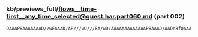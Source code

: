 ### kb/previews_full/flows__time-first__any_time_selected@guest.har.part060.md (part 002)

```md
QAAAP8AAAAAAAD//wEAAAD/AP///wD///8A/wD/AAAAAAAAAAAAAP8AAAD/AADe8fQAAA
```

```
